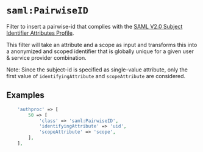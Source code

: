 `saml:PairwiseID`
===================

Filter to insert a pairwise-id that complies with the
[SAML V2.0 Subject Identifier Attributes Profile][specification].

[specification]: http://docs.oasis-open.org/security/saml-subject-id-attr/v1.0/saml-subject-id-attr-v1.0.pdf

This filter will take an attribute and a scope as input and transforms this
into a anonymized and scoped identifier that is globally unique for a given
user & service provider combination.

Note:
Since the subject-id is specified as single-value attribute, only the first
value of `identifyingAttribute` and `scopeAttribute` are considered.

Examples
--------

```php
    'authproc' => [
        50 => [
            'class' => 'saml:PairwiseID',
            'identifyingAttribute' => 'uid',
            'scopeAttribute' => 'scope',
        ],
    ],
```
